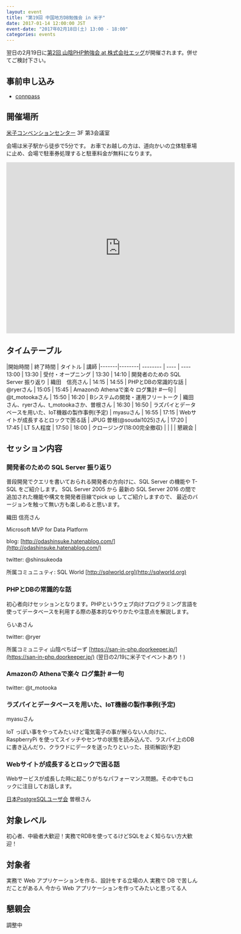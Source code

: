 ```yaml
---
layout: event
title: "第19回 中国地方DB勉強会 in 米子"
date: 2017-01-14 12:00:00 JST
event-date: "2017年02月18日(土) 13:00 - 18:00"
categories: events
---
```


翌日の2月19日に[第2回 山陰PHP勉強会 at 株式会社エッグ](https://san-in-php.doorkeeper.jp/events/56047)が開催されます。併せてご検討下さい。

## 事前申し込み

* [connpass](https://dbstudychugoku.connpass.com/event/46019/)

## 開催場所　

[米子コンベンションセンター](http://www.bigship.or.jp/) 3F 第3会議室

会場は米子駅から徒歩で5分です。
お車でお越しの方は、道向かいの立体駐車場に止め、会場で駐車券処理すると駐車料金が無料になります。

<iframe src="https://www.google.com/maps/embed?pb=!1m18!1m12!1m3!1d3251.363013268826!2d133.33099231525165!3d35.42103648025579!2m3!1f0!2f0!3f0!3m2!1i1024!2i768!4f13.1!3m3!1m2!1s0x0%3A0x0!2zMzXCsDI1JzE1LjciTiAxMzPCsDE5JzU5LjUiRQ!5e0!3m2!1sja!2sjp!4v1462938069075" width="600" height="450" frameborder="0" style="border:0" allowfullscreen></iframe>

## タイムテーブル

|開始時間 | 終了時間 | タイトル | 講師
|-------|--------| -------- | ---- | ----
13:00 |	13:30 |	受付・オープニング |
13:30 |	14:10 |	開発者のための SQL Server 振り返り | 織田　信亮さん |
14:15 |	14:55 |	PHPとDBの常識的な話 | @ryerさん |
15:05 |	15:45 |	Amazonの Athenaで楽々 ログ集計 #一句 | @t_motookaさん |
15:50 |	16:20 | Bシステムの開発・運用フリートーク | 織田さん、ryerさん、t_motookaさか、曽根さん |
16:30 |	16:50 | ラズパイとデータベースを用いた、IoT機器の製作事例(予定) | myasuさん |
16:55 | 17:15 | Webサイトが成長するとロックで困る話 | JPUG 曽根(@soudai1025)さん |
17:20 |	17:45 |	LT 	5人程度 |
17:50 |	18:00 |	クロージング(18:00完全撤収) |
|     |       | 懇親会 |

## セッション内容

### 開発者のための SQL Server 振り返り

普段開発でクエリを書いておられる開発者の方向けに、SQL Server の機能や T-SQL をご紹介します。 SQL Server 2005 から 最新の SQL Server 2016 の間で追加された機能や構文を開発者目線でpick up してご紹介しますので、 最近のバージョンを触って無い方も楽しめると思います。

織田 信亮さん

Microsoft MVP for Data Platform

blog: [http://odashinsuke.hatenablog.com/](http://odashinsuke.hatenablog.com/)

twitter: @shinsukeoda

所属コミュニュティ: SQL World [http://sqlworld.org](http://sqlworld.org)

### PHPとDBの常識的な話

初心者向けセッションとなります。PHPというウェブ向けプログラミング言語を使ってデータベースを利用する際の基本的なやりかたや注意点を解説します。

らいあさん

twitter: @ryer

所属コミュニティ 山陰ぺちぱーず [https://san-in-php.doorkeeper.jp/](https://san-in-php.doorkeeper.jp/) (翌日の2/19に米子でイベントあり！)

### Amazonの Athenaで楽々 ログ集計 #一句

twitter: @t_motooka

### ラズパイとデータベースを用いた、IoT機器の製作事例(予定)

myasuさん

IoT っぽい事をやってみたいけど電気電子の事が解らない人向けに、RaspberryPi を使ってスイッチやセンサの状態を読み込んで、ラスパイ上のDBに書き込んだり、クラウドにデータを送ったりといった、技術解説(予定)

### Webサイトが成長するとロックで困る話

Webサービスが成長した時に起こりがちなパフォーマンス問題。その中でもロックに注目してお話します。

[日本PostgreSQLユーザ会](https://www.postgresql.jp/) 曽根さん

## 対象レベル

初心者、中級者大歓迎！実務でRDBを使ってるけどSQLをよく知らない方大歓迎！

## 対象者

実務で Web アプリケーションを作る、設計をする立場の人 実務で DB で苦しんだことがある人 今から Web アプリケーションを作ってみたいと思ってる人

## 懇親会

調整中
